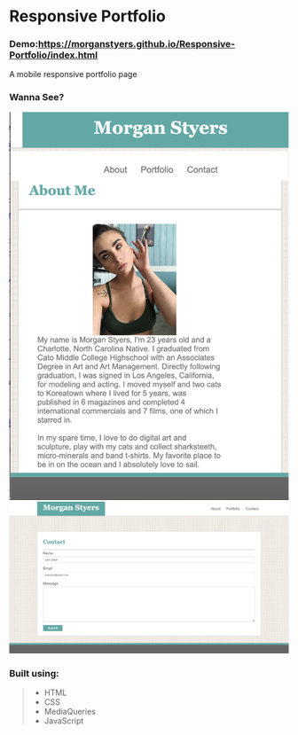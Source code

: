 # Responsive Portfolio
### Demo:https://morganstyers.github.io/Responsive-Portfolio/index.html
A mobile responsive portfolio page

### Wanna See?
![screenshot](https://github.com/morganstyers/Responsive-Portfolio/blob/master/assets/images/small.png)
![screenshot](https://github.com/morganstyers/Responsive-Portfolio/blob/master/assets/images/big.png)
### Built using:
> * HTML
> * CSS
> * MediaQueries
> * JavaScript
